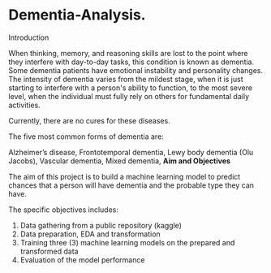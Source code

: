 # Dementia-Analysis.
Introduction

When thinking, memory, and reasoning skills are lost to the point where they interfere with day-to-day tasks, this condition is known as dementia. Some dementia patients have emotional instability and personality changes. The intensity of dementia varies from the mildest stage, when it is just starting to interfere with a person's ability to function, to the most severe level, when the individual must fully rely on others for fundamental daily activities.

Currently, there are no cures for these diseases.

The five most common forms of dementia are:

Alzheimer’s disease, Frontotemporal dementia, Lewy body dementia (Olu Jacobs), Vascular dementia, Mixed dementia,
**Aim and Objectives**

The aim of this project is to build a machine learning model to predict chances that a person will have dementia and the probable type they can have.

The specific objectives includes:
1.   Data gathering from a public repository (kaggle)
2.  Data preparation, EDA and transformation
3.   Training three (3) machine learning models on the  prepared and transformed data
4. Evaluation of the model performance
